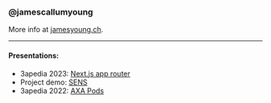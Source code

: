 ### @jamescallumyoung

More info at [jamesyoung.ch](https://jamesyoung.ch).

-----

#### Presentations:

- 3apedia 2023: [Next.js app router](https://github.com/jamescallumyoung/3apedia2023-presentation-nextjs-app-router)
- Project demo: [SENS](https://github.com/jamescallumyoung/3aptimes-presentation-sens)
- 3apedia 2022: [AXA Pods](https://github.com/jamescallumyoung/3apedia2022-presentation-axa-pods-npm)
